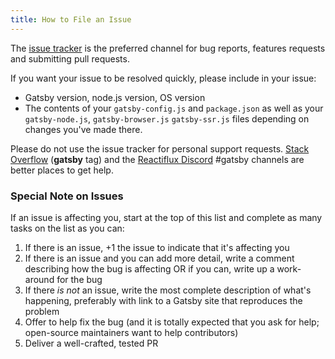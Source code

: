 ```yaml
---
title: How to File an Issue
---
```

The [issue tracker](https://github.com/gatsbyjs/gatsby/issues) is the preferred channel for bug reports, features requests and submitting pull requests.

If you want your issue to be resolved quickly, please include in your issue:

* Gatsby version, node.js version, OS version
* The contents of your `gatsby-config.js` and `package.json` as well as your `gatsby-node.js`, `gatsby-browser.js` `gatsby-ssr.js` files depending on changes you've made there.

Please do not use the issue tracker for personal support requests. [Stack Overflow](http://stackoverflow.com/questions/ask?tags=gatsby) (**gatsby** tag) and the [Reactiflux Discord](https://discord.gg/0ZcbPKXt5bVoxkfV) #gatsby channels are better places to get help.

### Special Note on Issues

If an issue is affecting you, start at the top of this list and complete as many tasks on the list as you can:

1. If there is an issue, +1 the issue to indicate that it's affecting you
2. If there is an issue and you can add more detail, write a comment describing how the bug is affecting OR if you can, write up a work-around for the bug
3. If there *is not* an issue, write the most complete description of what's happening, preferably with link to a Gatsby site that reproduces the problem
4. Offer to help fix the bug (and it is totally expected that you ask for help; open-source maintainers want to help contributors)
5. Deliver a well-crafted, tested PR